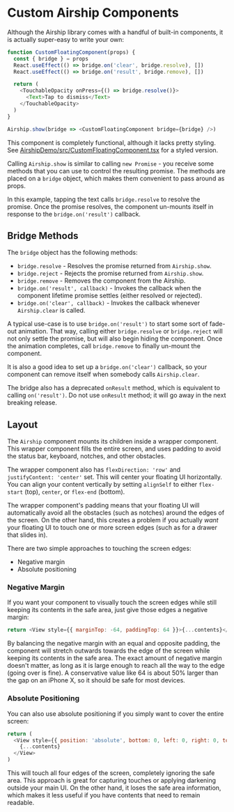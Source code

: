# Custom Airship Components

Although the Airship library comes with a handful of built-in components, it is actually super-easy to write your own:

```javascript
function CustomFloatingComponent(props) {
  const { bridge } = props
  React.useEffect(() => bridge.on('clear', bridge.resolve), [])
  React.useEffect(() => bridge.on('result', bridge.remove), [])

  return (
    <TouchableOpacity onPress={() => bridge.resolve()}>
      <Text>Tap to dismiss</Text>
    </TouchableOpacity>
  )
}

Airship.show(bridge => <CustomFloatingComponent bridge={bridge} />)
```

This component is completely functional, although it lacks pretty styling. See [AirshipDemo/src/CustomFloatingComponent.tsx](../AirshipDemo/src/CustomFloatingComponent.tsx) for a styled version.

Calling `Airship.show` is similar to calling `new Promise` - you receive some methods that you can use to control the resulting promise. The methods are placed on a `bridge` object, which makes them convenient to pass around as props.

In this example, tapping the text calls `bridge.resolve` to resolve the promise. Once the promise resolves, the component un-mounts itself in response to the `bridge.on('result')` callback.

## Bridge Methods

The `bridge` object has the following methods:

- `bridge.resolve` - Resolves the promise returned from `Airship.show`.
- `bridge.reject` - Rejects the promise returned from `Airship.show`.
- `bridge.remove` - Removes the component from the Airship.
- `bridge.on('result', callback)` - Invokes the callback when the component lifetime promise settles (either resolved or rejected).
- `bridge.on('clear', callback)` - Invokes the callback whenever `Airship.clear` is called.

A typical use-case is to use `bridge.on('result')` to start some sort of fade-out animation. That way, calling either `bridge.resolve` or `bridge.reject` will not only settle the promise, but will also begin hiding the component. Once the animation completes, call `bridge.remove` to finally un-mount the component.

It is also a good idea to set up a `bridge.on('clear')` callback, so your component can remove itself when somebody calls `Airship.clear`.

The bridge also has a deprecated `onResult` method, which is equivalent to calling `on('result')`. Do not use `onResult` method; it will go away in the next breaking release.

## Layout

The `Airship` component mounts its children inside a wrapper component. This wrapper component fills the entire screen, and uses padding to avoid the status bar, keyboard, notches, and other obstacles.

The wrapper component also has `flexDirection: 'row'` and `justifyContent: 'center'` set. This will center your floating UI horizontally. You can align your content vertically by setting `alignSelf` to either `flex-start` (top), `center`, or `flex-end` (bottom).

The wrapper component's padding means that your floating UI will automatically avoid all the obstacles (such as notches) around the edges of the screen. On the other hand, this creates a problem if you actually _want_ your floating UI to touch one or more screen edges (such as for a drawer that slides in).

There are two simple approaches to touching the screen edges:

- Negative margin
- Absolute positioning

### Negative Margin

If you want your component to visually touch the screen edges while still keeping its contents in the safe area, just give those edges a negative margin:

```javascript
return <View style={{ marginTop: -64, paddingTop: 64 }}>{...contents}</View>
```

By balancing the negative margin with an equal and opposite padding, the component will stretch outwards towards the edge of the screen while keeping its contents in the safe area. The exact amount of negative margin doesn't matter, as long as it is large enough to reach all the way to the edge (going over is fine). A conservative value like 64 is about 50% larger than the gap on an iPhone X, so it should be safe for most devices.

### Absolute Positioning

You can also use absolute positioning if you simply want to cover the entire screen:

```javascript
return (
  <View style={{ position: 'absolute', bottom: 0, left: 0, right: 0, top: 0 }}>
    {...contents}
  </View>
)
```

This will touch all four edges of the screen, completely ignoring the safe area. This approach is great for capturing touches or applying darkening outside your main UI. On the other hand, it loses the safe area information, which makes it less useful if you have contents that need to remain readable.

